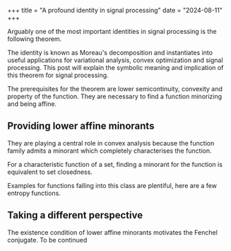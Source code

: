 +++
title = "A profound identity in signal processing"
date = "2024-08-11"
+++

Arguably one of the most important identities in signal processing is the following theorem.

<div style="margin:0 auto;text-align:center">
    <object data="/sp-identity/identity.svg" width="500"> </object>
</div>

The identity is known as Moreau's decomposition and instantiates into useful applications for variational analysis, convex optimization and signal processing. This post will explain the symbolic meaning and implication of this theorem for signal processing.

<!-- more -->

The prerequisites for the theorem are lower semicontinuity, convexity and property of the function. They are necessary to find a function minorizing and being affine.

## Providing lower affine minorants

<div style="margin:0 auto;text-align:center">
    <object data="/sp-identity/gamma_0.svg" width="500"> </object>
</div>

They are playing a central role in convex analysis because the function family admits a minorant which completely characterises the function.

<div style="margin:0 auto;text-align:center">
    <object data="/sp-identity/affine_minorant.svg" width="500"> </object>
</div>

For a characteristic function of a set, finding a minorant for the function is equivalent to set closedness.

<div style="margin:0 auto;text-align:center">
    <object data="/sp-identity/minorant_example1.svg" width="500"> </object>
</div>

Examples for functions falling into this class are plentiful, here are a few entropy functions.

<div style="margin:0 auto;text-align:center">
    <object data="/sp-identity/minorant_example2.svg" width="500"> </object>
</div>

## Taking a different perspective

The existence condition of lower affine minorants motivates the Fenchel conjugate. To be continued
